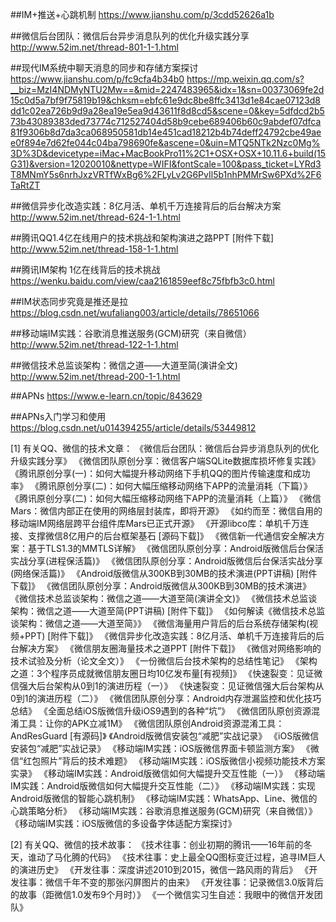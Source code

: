 ##IM+推送+心跳机制
https://www.jianshu.com/p/3cdd52626a1b

##微信后台团队：微信后台异步消息队列的优化升级实践分享 
http://www.52im.net/thread-801-1-1.html

##现代IM系统中聊天消息的同步和存储方案探讨
https://www.jianshu.com/p/fc9cfa4b34b0
https://mp.weixin.qq.com/s?__biz=MzI4NDMyNTU2Mw==&mid=2247483965&idx=1&sn=00373069fe2d15c0d5a7bf9f75819b19&chksm=ebfc61e9dc8be8ffc3413d1e84cae07123d8dd1c02ea726b9d9a28ea19e5ea9d43611f8d8cd5&scene=0&key=5dfdcd2b573b43089383ded73774c712527404d58b9cebe689406b60c9abdef07dfca81f9306b8d7da3ca068950581db14e451cad18212b4b74deff24792cbe49aee0f894e7d62fe044c04ba798690fe&ascene=0&uin=MTQ5NTk2Nzc0Mg%3D%3D&devicetype=iMac+MacBookPro11%2C1+OSX+OSX+10.11.6+build(15G31)&version=12020010&nettype=WIFI&fontScale=100&pass_ticket=LYRd3T8MNmY5s6nrhJxzVRTfWxBg6%2FLyLv2G6PvIl5b1nhPMMrSw6PXd%2F6TaRtZT

##微信异步化改造实践：8亿月活、单机千万连接背后的后台解决方案 
http://www.52im.net/thread-624-1-1.html

##腾讯QQ1.4亿在线用户的技术挑战和架构演进之路PPT [附件下载] 
http://www.52im.net/thread-158-1-1.html

##腾讯IM架构 1亿在线背后的技术挑战 
https://wenku.baidu.com/view/caa2161859eef8c75fbfb3c0.html

##IM状态同步究竟是推还是拉
https://blog.csdn.net/wufaliang003/article/details/78651066

##移动端IM实践：谷歌消息推送服务(GCM)研究（来自微信） 
http://www.52im.net/thread-122-1-1.html

##微信技术总监谈架构：微信之道——大道至简(演讲全文) 
http://www.52im.net/thread-200-1-1.html

##APNs 
https://www.e-learn.cn/topic/843629

##APNs入门学习和使用
https://blog.csdn.net/u014394255/article/details/53449812


[1] 有关QQ、微信的技术文章：
《微信后台团队：微信后台异步消息队列的优化升级实践分享》
《微信团队原创分享：微信客户端SQLite数据库损坏修复实践》 
《腾讯原创分享(一)：如何大幅提升移动网络下手机QQ的图片传输速度和成功率》 
《腾讯原创分享(二)：如何大幅压缩移动网络下APP的流量消耗（下篇）》 
《腾讯原创分享(二)：如何大幅压缩移动网络下APP的流量消耗（上篇）》 
《微信Mars：微信内部正在使用的网络层封装库，即将开源》 
《如约而至：微信自用的移动端IM网络层跨平台组件库Mars已正式开源》 
《开源libco库：单机千万连接、支撑微信8亿用户的后台框架基石 [源码下载]》 
《微信新一代通信安全解决方案：基于TLS1.3的MMTLS详解》 
《微信团队原创分享：Android版微信后台保活实战分享(进程保活篇)》 
《微信团队原创分享：Android版微信后台保活实战分享(网络保活篇)》 
《Android版微信从300KB到30MB的技术演进(PPT讲稿) [附件下载]》 
《微信团队原创分享：Android版微信从300KB到30MB的技术演进》 
《微信技术总监谈架构：微信之道——大道至简(演讲全文)》
《微信技术总监谈架构：微信之道——大道至简(PPT讲稿) [附件下载]》 
《如何解读《微信技术总监谈架构：微信之道——大道至简》》
《微信海量用户背后的后台系统存储架构(视频+PPT) [附件下载]》
《微信异步化改造实践：8亿月活、单机千万连接背后的后台解决方案》 
《微信朋友圈海量技术之道PPT [附件下载]》 
《微信对网络影响的技术试验及分析（论文全文）》 
《一份微信后台技术架构的总结性笔记》 
《架构之道：3个程序员成就微信朋友圈日均10亿发布量[有视频]》 
《快速裂变：见证微信强大后台架构从0到1的演进历程（一）》
《快速裂变：见证微信强大后台架构从0到1的演进历程（二）》 
《微信团队原创分享：Android内存泄漏监控和优化技巧总结》 
《全面总结iOS版微信升级iOS9遇到的各种“坑”》 
《微信团队原创资源混淆工具：让你的APK立减1M》 
《微信团队原创Android资源混淆工具：AndResGuard [有源码]》 
《Android版微信安装包“减肥”实战记录》 
《iOS版微信安装包“减肥”实战记录》 
《移动端IM实践：iOS版微信界面卡顿监测方案》 
《微信“红包照片”背后的技术难题》 
《移动端IM实践：iOS版微信小视频功能技术方案实录》 
《移动端IM实践：Android版微信如何大幅提升交互性能（一）》
《移动端IM实践：Android版微信如何大幅提升交互性能（二）》
《移动端IM实践：实现Android版微信的智能心跳机制》 
《移动端IM实践：WhatsApp、Line、微信的心跳策略分析》 
《移动端IM实践：谷歌消息推送服务(GCM)研究（来自微信）》
《移动端IM实践：iOS版微信的多设备字体适配方案探讨》 

[2] 有关QQ、微信的技术故事：
《技术往事：创业初期的腾讯——16年前的冬天，谁动了马化腾的代码》 
《技术往事：史上最全QQ图标变迁过程，追寻IM巨人的演进历史》 
《开发往事：深度讲述2010到2015，微信一路风雨的背后》 
《开发往事：微信千年不变的那张闪屏图片的由来》 
《开发往事：记录微信3.0版背后的故事（距微信1.0发布9个月时）》 
《一个微信实习生自述：我眼中的微信开发团队》

